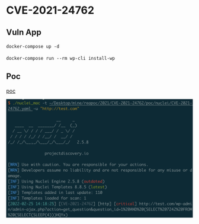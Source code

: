 # CVE-2021-24762

## Vuln App

```
docker-compose up -d

docker-compose run --rm wp-cli install-wp
```

## Poc

[poc](../poc/nuclei/CVE-2021-24762.yaml)

![](1.png)
